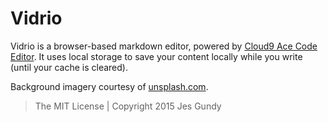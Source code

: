 # Vidrio

Vidrio is a browser-based markdown editor, powered by [Cloud9 Ace Code Editor](http://ace.c9.io/). It uses local storage to save your content locally while you write (until your cache is cleared).

Background imagery courtesy of [unsplash.com](https://unsplash.com/).

> The MIT License | Copyright 2015 Jes Gundy
